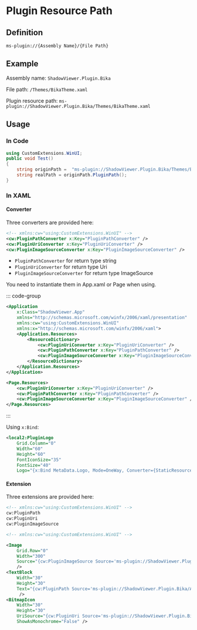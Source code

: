 # Plugin Resource Path

## Definition

`ms-plugin://{Assembly Name}/{File Path}`

## Example

Assembly name: `ShadowViewer.Plugin.Bika`

File path: `/Themes/BikaTheme.xaml`

Plugin resource path: `ms-plugin://ShadowViewer.Plugin.Bika/Themes/BikaTheme.xaml`

## Usage

### In Code

```csharp
using CustomExtensions.WinUI;
public void Test()
{
    string originPath =  "ms-plugin://ShadowViewer.Plugin.Bika/Themes/BikaTheme.xaml"
    string realPath = originPath.PluginPath();
}
```

### In XAML

#### Converter

Three converters are provided here:

```xml [App.xaml]
<!-- xmlns:cw="using:CustomExtensions.WinUI" -->
<cw:PluginPathConverter x:Key="PluginPathConverter" />
<cw:PluginUriConverter x:Key="PluginUriConverter" />
<cw:PluginImageSourceConverter x:Key="PluginImageSourceConverter" />
```

- `PluginPathConverter` for return type string
- `PluginUriConverter` for return type Uri
- `PluginImageSourceConverter` for return type ImageSource

You need to instantiate them in App.xaml or Page when using.

::: code-group

```xml [App.xaml]
<Application
    x:Class="ShadowViewer.App"
    xmlns="http://schemas.microsoft.com/winfx/2006/xaml/presentation"
    xmlns:cw="using:CustomExtensions.WinUI"
    xmlns:x="http://schemas.microsoft.com/winfx/2006/xaml">
    <Application.Resources>
        <ResourceDictionary>
            <cw:PluginUriConverter x:Key="PluginUriConverter" />
            <cw:PluginPathConverter x:Key="PluginPathConverter" />
            <cw:PluginImageSourceConverter x:Key="PluginImageSourceConverter" />
        </ResourceDictionary>
    </Application.Resources>
</Application>
```

```xml [Page.xaml]
<Page.Resources>
    <cw:PluginUriConverter x:Key="PluginUriConverter" />
    <cw:PluginPathConverter x:Key="PluginPathConverter" />
    <cw:PluginImageSourceConverter x:Key="PluginImageSourceConverter" />
</Page.Resources>
```

:::

Using `x:Bind`:

```xml
<local2:PluginLogo
    Grid.Column="0"
    Width="60"
    Height="60"
    FontIconSize="35"
    FontSize="40"
    Logo="{x:Bind MetaData.Logo, Mode=OneWay, Converter={StaticResource PluginPathConverter}}" />
```

#### Extension

Three extensions are provided here:

```xml
<!-- xmlns:cw="using:CustomExtensions.WinUI" -->
cw:PluginPath
cw:PluginUri
cw:PluginImageSource
```

```xml
<!-- xmlns:cw="using:CustomExtensions.WinUI" -->

<Image
    Grid.Row="0"
    Width="300"
    Source="{cw:PluginImageSource Source='ms-plugin://ShadowViewer.Plugin.Bika/Assets/Picacgs/logo.png'}"
    />
<TextBlock
    Width="30"
    Height="30"
    Text="{cw:PluginPath Source='ms-plugin://ShadowViewer.Plugin.Bika/Assets/Icons/logo.png'}"
     />
<BitmapIcon
    Width="30"
    Height="30"
    UriSource="{cw:PluginUri Source='ms-plugin://ShadowViewer.Plugin.Bika/Assets/Icons/logo.png'}"
    ShowAsMonochrome="False" />

```
